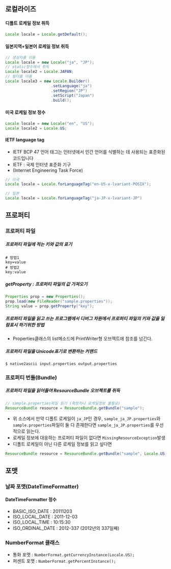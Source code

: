 ## 로컬라이즈
#### 디폴트 로케일 정보 취득
```java
Locale locale = Locale.getDefault();
```
#### 일본지역+일본어 로케일 정보 취득
```java
// 생성자를 이용
Locale locale = new Locale("ja", "JP");
// static정수에서 취득
Locale locale2 = Locale.JAPAN;
// 빌더를 이용
Locale locale3 = new Locale.Builder()
                    .setLanguage("ja")
                    .setRegion("JP")
                    .setScript("Japan")
                    .build();
```
#### 미국 로케일 정보 정수
```java
Locale locale = new Locale("en", "US");
Locale locale2 = Locale.US;
```
#### IETF language tag
- IETF BCP 47 언어 태그는 인터넷에서 인간 언어를 식별하는 데 사용되는 표준화된 코드입니다 
- IETF : 국제 인터넷 표준화 기구
- (Internet Engineering Task Force)
```java
// 미국
Locale locale = Locale.forLanguageTag("en-US-x-lvariant-POSIX");

// 일본
Locale locale = Locale.forLanguageTag("ja-JP-x-lvariant-JP")
```
## 프로퍼티
### 프로퍼티 파일
##### 프로퍼티 파일에 적는 키와 값의 표기
```properties
# 방법1
key=value
# 방법2
key:value
```
##### getProperty : 프로퍼티 파일의 값 가져오기
```java
Properties prop = new Properties();
prop.load(new FileReader("sample.properties"));
String value = prop.getProperty("key");
```
##### 프로퍼티 파일을 읽고 쓰는 프로그램에서 디버그 차원에서 프로퍼티 파일의 키와 값을 일람표시 하기위한 방법
- Properties클래스의 list메소드에 PrintWriter형 오브젝트에 참조를 넘긴다.
##### 프로퍼티 파일을 Unicode표기로 변환하는 커맨드
```shell
$ native2ascii input.properties output.properties
```
### 프로퍼티 번들(Bundle)
##### 프로퍼티 파일을 읽어들여 ResourceBundle 오브젝트를 취득
```java
// sample.properties파일 읽기 (확장자나 로케일정보 불필요)
ResourceBundle resource = ResourceBundle.getBundle("sample");
```
- 위 소스에서 만약 디폴트 로케일이 `ja_JP`인 경우, `sample_ja_JP.properties`와 `sample.properties`파일이 둘 다 존재한다면 `sample_ja_JP.properties`를 우선적으로 읽는다.
- 로케일 정보에 대응하는 프로퍼티 파일이 없다면 `MissingResourceException`발생
- 디폴트 로케일이 아닌 다른 로케일 정보를 읽고 싶다면
```java
ResourceBundle resource = ResourceBundle.getBundle("sample", Locale.US);
```
## 포맷
### 날짜 포맷(DateTimeFormatter)
#### DateTimeFormatter 정수
- BASIC_ISO_DATE : 20111203
- ISO_LOCAL_DATE : 2011-12-03
- ISO_LOCAL_TIME : 10:15:30
- ISO_ORDINAL_DATE : 2012-337 (2012년의 337일째)
### NumberFormat 클래스
- 통화 포맷 : `NumberFormat.getCurrencyInstance(Locale.US);`
- 퍼센트 포맷 : `NumberFormat.getPercentInstance();`
